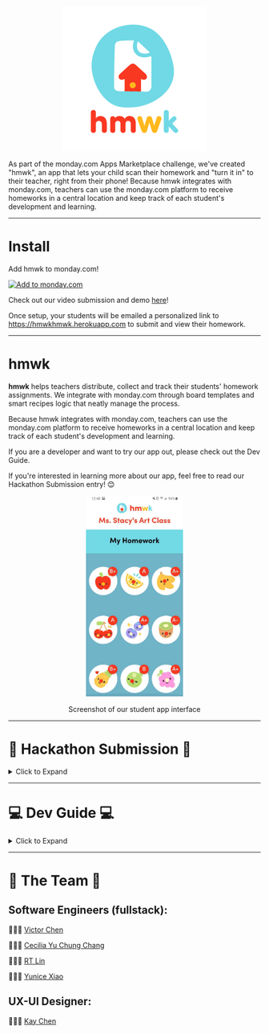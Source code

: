 <p align="center">
  <img src="./public/hmwk_logo.png" alt="hmwk's logo"/>
</p>

As part of the monday.com Apps Marketplace challenge, we've created "hmwk", an app that lets your child scan their homework and "turn it in" to their teacher, right from their phone! Because hmwk integrates with monday.com, teachers can use the monday.com platform to receive homeworks in a central location and keep track of each student's development and learning.

---

# Install

Add hmwk to monday.com!

<a href="https://auth.monday.com/oauth2/authorize?client_id=2b8295571169c8715ed9ad765153a96f&response_type=install"> <img alt="Add to monday.com" height="42" src="https://dapulse-res.cloudinary.com/image/upload/f_auto,q_auto/remote_mondaycom_static/uploads/Tal/4b5d9548-0598-436e-a5b6-9bc5f29ee1d9_Group12441.png" /> </a>

Check out our video submission and demo [here](https://youtube.com)!

Once setup, your students will be emailed a personalized link to https://hmwkhmwk.herokuapp.com to submit and view their homework.

---

# hmwk

**hmwk** helps teachers distribute, collect and track their students' homework assignments. We integrate with monday.com through board templates and smart recipes logic that neatly manage the process.

Because hmwk integrates with monday.com, teachers can use the monday.com platform to receive homeworks in a central location and keep track of each student's development and learning.

If you are a developer and want to try our app out, please check out the Dev Guide.

If you're interested in learning more about our app, feel free to read our Hackathon Submission entry! 😊

<p align="center">
  <img src="public/screenshots/SS_allHmwk.jpg" alt="Student can also track all their grades" height="400">
</p>
<p align="center"> Screenshot of our student app interface</p>

---

# 📖 Hackathon Submission 📖

<details><summary>Click to Expand</summary>

<details><summary>Inspiration</summary>

## Inspiration

## 👩🏻‍🏫🧑🏻‍🏫👩🏼‍🏫🧑🏿‍🏫👩🏽‍🏫💻🏫📱🧒🏽🧒🧒🏾🧒🏻🧒🏼🧒🏿

2020 has been a year of change. While most tech teams have had a relatively swift change to working from home, the same cannot always be said about teams in the classroom, especially for elementary schools. We wanted to build something that could make a difference and improve the lives of the millions of teachers, students, and parents who are distance learning around the world.

Of the many problems that we looked into, this one in particular had a strong potential to integrate with the monday.com’s platform and services, so we chose to develop a strong yet simple solution for it.

<p align="center">
  <img src="./public/hmwk_mark.png" alt="hmwk's thumbnail"/>
</p>

</details>

<details><summary>What our App does</summary>

## What it does

Our fun and simple app makes it extremely easy for younger students (or their busy parents) to upload photos of their homework. For the teachers who moved their classroom logistics online, hmwk is an easy way to manage, collect, and grade assignments. For the students and parents that aren’t prepared to challenge technology’s learning curve, hmwk makes homework about learning again.

To start, teachers need a monday.com account and to download our hmwk board templates. The very first time they use it, they add their students onto the "Students" board. On the "Homework Assignments" board, they can plan their homework assignments as far as they want, and once they change the status of a specific homework assignment to "Send to Students", hmwk's app logic will populate the "Homework Tracking" board automatically, so that each homework assignment is a group, and within that group we have an item for each student (from the "Students" board).

<p align="center">
  <img src="public/screenshots/SS_Homework-Assignments-Board.png" alt="Homework Assignments Board"/>
</p>
<p align="center">
  <img src="public/screenshots/SS_Homework-Tracking-Board.png" alt="Homework Tracking Board"/>
</p>

On the student side, the process is even smoother and simpler. When the teacher sent the Homework Assignment, our service automatically sends an email to all the students form the Students board alerting of new homework. Each student gets an individual unique link generated by our app, so that they don't need to sign in, just click the link and upload the photo!

<p align="center">
  <img src="public/screenshots/SS_Student-gets-email.png" alt="Email students get with unique link"/>
</p>

When the student submits the photo using the URL they received by email, they will get a screen confirmation that the hmwk was sent.

The teacher, instead of collecting assignments through email, just goes to that "Homework Tracking" board and can see all the submissions there by clicking on the hmwk files. They can also assign grades to the assignments on the very same board, and send an automated email through a monday.com integration to each student with their grade.

<p align="center">
  <img src="public/screenshots/SS_Homework-Tracking-Board-HMWK-submitted.png" alt="Homework Tracking Board with submissions"/>
</p>

</details>

<details><summary>How we built it</summary>

## How we built it

We built our app using JS. In the back-end, we use Node.js, Express.js for routing, and services/ controllers/ middlewares for the monday.com API. We rely on the monday.com SDK to interact with the monday.com API. We have routes that serve both monday.com traffic and student (end user) traffic. We have a Redis database to cache data that is routinely accessed so we don't need to continuously make calls to the monday.com API.

In the front-end, we use React with hooks to manage the state and switch between components within the app. We also used the monday.com API playground to know which variables to use to make our calls. For the styling, we started off with raw CSS, but later implemented styled components within our component folder for styling specific to that component.

We have also made good use of an external repo to build the camera component. The tutorial for it can be found [here](https://blog.logrocket.com/responsive-camera-component-react-hooks/).

Below are some screenshots of the app itself, as the students see it.

<p align="center">Student get to this screen when they click their unique link: </p>

<p align="center">
  <img src="public/screenshots/SS_uniqueLink.jpg" alt="Student get to this screen when they click their unique link" height="400"/>
</p>

<p align="center">App asks for camera permissions: </p>

<p align="center">
  <img src="public/screenshots/SS_allowCamera.jpg" alt="App asks for camera permissions" height="400"/>
</p>

<p align="center">Students can take photos from the web browser in their phone:</p>

<p align="center">
  <img src="public/screenshots/SS_takePhoto.jpg" alt="Students can take photos from the web browser in their phone" height="400"/>
</p>

<p align="center"> Student successfully uploaded hmwk:</p>

<p align="center">
  <img src="public/screenshots/SS_success.jpg" alt="Student successfully uploaded hmwk" height="400"/>
</p>

<p align="center"> Student can also track all their grades: </p>

<p align="center">
  <img src="public/screenshots/SS_allHmwk.jpg" alt="Student can also track all their grades" height="400">
</p>

</details>

<details><summary>Why it matters (UX Research)</summary>

## Why it matters (UX Research)

For a developer debugging deep in the trenches of code, the user isn’t always top of mind. Our team dedicated time to researching our competitors, speaking to teachers and families of young students to identify just what we could build to make their lives a little easier.

Key insights we discovered were just how much of a challenge technology could be for elementary to middle school teachers and students. Education technology such as Google Classroom is a big commitment for younger students that aren’t quite ready for large homework loads. Kids should be more focused on developing a love for learning and distance learning doesn’t have to be a barrier to that.

These exercises in empathy helped develop a better understanding of our users’ problems and identify what features to prioritize with our time constraints. We are proud to know the value behind our work.

</details>

<details><summary>Challenges we ran into</summary>

## Challenges we ran into

We are a group of 4 developers and a UI-UX designer. We wanted to participate in the challenge together, because working with others is always more fun and enriching, alas more difficult. Coordinating online when everyone has different schedules has been challenging, but we are proud we made it work.

Learning the monday API took a while at the beginning, specially since most of us didn't know graphQL. While the monday.com documentation and the developers workshop helped, there were some areas that were quite unique to our app and that took a lot of crunching to solve.

</details>

<details><summary>Accomplishments that we are proud of</summary>

## Accomplishments that we are proud of

Our app works! It has the potential of helping a lot of teachers, especially elementary school teachers, where homework is still mostly written by hand.

We are very proud of forming a diverse team. We have 2 SWEs, 2 recent-grads SWEs (one was formerly a marketer) and a UI-UX designer. This helped us look at the problem with a wider lens, we learned a lot about UI design, and our designer also learned some of the more technical aspects to solving a problem.

</details>

<details><summary> What we learned</summary>

## What we learned

Developer takeaways:

1. Establish contact with monday.com dev support early on, so you have expertise on the platform you're developing for.

2. Deploying early can help save time down the road

3. Before deleting all your playgrounds and setting up a demo for recording, record a quick video of the playground in case something goes wrong with the demo setting! It happened to us :(

Designer takeaways:

1. The role is 50% research, 50% design, and 100% leading conversations about users.

2. Designing it is faster than building it. So make sure it’s worth building.

</details>

<details><summary>What's next for hmwk</summary>

## What's next for hmwk

We had a lot of great features planned for hmwk, but unfortunately had to cut them down to fit our time constraints. Our developers are still learning front-end as well, so building the UI according to the prototyped design is still a work in progress. Users, especially young ones, are more responsive to interfaces with a lot of color and interactions, so our priority is to refine the existing UI with micro-interactions.

1. Multiple Uploads. Allows users to upload and preview multiple images to one assignment. The assumption is that most elementary grade students' homework assignments wouldn't need more than 1 page, but we would like to add the ability of multiple uploads for the older students as well.

2. Rewards System. Expand the sticker reward feature to help motivate students. This feature is currently still hard-coded, but we want to be able to make it dynamic.

3. Smart Scan. Using machine learning, we want to be able to find when a hmwk submission is blurry, slanted, or too dark/bright. When the image's quality isn't good enough, we want to pop a modal to inform the student to please capture a new photo to submit.

</details>

</details>

---

# 💻 Dev Guide 💻

<details><summary>Click to Expand</summary>

### Install NodeJS from scratch on Mac OS X

This step is optional.

```bash
set -euxo pipefail

# Update Brew
# * I had to specify --debug --verbose since it's otherwise silent and looked
#   like it was hanging.
brew update --debug --verbose

# Clean slate
brew uninstall --ignore-dependencies node
brew uninstall --force node
brew uninstall --ignore-dependencies nvm  # If you have nvm
brew uninstall --force nvm                # If you have nvm
cd $HOME && rm -rf .nvm .npm .node-gyp .node_repl_history

# Install nvm
# * https://medium.com/@jamesauble/install-nvm-on-mac-with-brew-adb921fb92cc
# * https://github.com/nvm-sh/nvm
brew install nvm
# follow instructions, restart terminal, then run this. If it prints 'nvm', success!
command -v nvm

# Install the currently latest LTS version of node (currently it is 14.15.0)
nvm install 14.15.0
nvm use 14.15.0
```

### Other dependencies

```bash
# Sorry, you need Mac OS X ><
# This step should be solved via Heroku buildpack on Heroku.
brew install imagemagick
```

In the project root directory (`hmwk/`), the `.nvmrc` file is set to `14.15.0`, so you can also just run `nvm use` to switch to that version. Note that you don't have to do this every single time.

### Personal workspace playground

When developing, it is useful to have your own playground workspace.

1. In one tab, run `npm run expose`. In another tab, run `npm run server-dev`. Copy the `https://` ngrok URL. You will need this for step 2.

2. Create a "Reset Boards (`YOU`)" recipe. For the subscription URL, put in your ngrok url suffixed with `/reseed/subscribe`, e.g. `https://7cc0c3259e14.ngrok.io/reseed/subscribe`. Do the same for `/reseed/unsubscribe`.

3. Create your own workspace, e.g. named "`<YOU>` Playground".

4. Click "Add" --> "New from template" --> "See More Templates".

5. Search for and use "hmwk for teachers".

6. Click "Integrate" --> "+ Add new integration".

7. Search for and use "Reset Boards (`<YOU>`)". Fill out the recipe sentence completely.

That's it! Now if you want to reseed your boards, just run:

```bash
npm run reseed
```

Note: Don't reseed too often in a short amount of time. [monday.com rate limits you](https://monday.com/developers/v2#rate-limits-section).

### Build the app and run it locally with Heroku command

You will need to install [`Heroku CLI`](https://devcenter.heroku.com/articles/getting-started-with-nodejs#set-up) first

```
npm install
heroku local web
```

The app will now be redirected to http://localhost:5000/

</details>

---

# 🌟 The Team 🌟

## Software Engineers (fullstack):

🧑🏻‍💻 [Victor Chen](https://www.linkedin.com/in/victor-lam-chen)

👩🏻‍💻 [Cecilia Yu Chung Chang](https://www.linkedin.com/in/cecilia-yu-chung-chang)

🧑🏻‍💻 [RT Lin](https://www.linkedin.com/in/rt-lin)

👩🏻‍💻 [Yunice Xiao](https://www.linkedin.com/in/fishxy2)

## UX-UI Designer:

👩🏻‍💻 [Kay Chen](https://www.linkedin.com/in/kay-chen-9a9679165)
